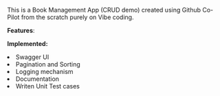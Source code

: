 This is a Book Management App (CRUD demo) created using Github Co-Pilot from the scratch purely on Vibe coding.

**Features**:

**Implemented:**
<li> Swagger UI
<li> Pagination and Sorting
<li> Logging mechanism
<li> Documentation
<li> Writen Unit Test cases
